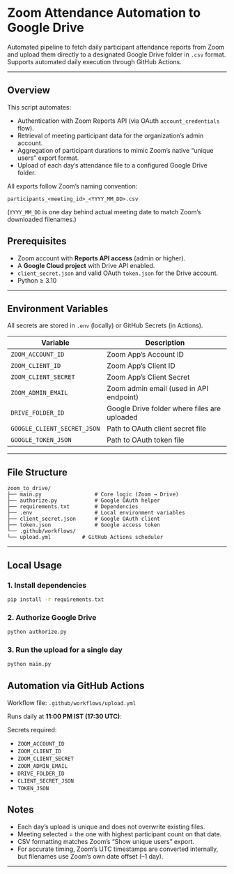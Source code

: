 # Zoom Attendance Automation to Google Drive  

Automated pipeline to fetch daily participant attendance reports from Zoom and upload them directly to a designated Google Drive folder in `.csv` format.  
Supports automated daily execution through GitHub Actions.

---

## Overview

This script automates:
- Authentication with Zoom Reports API (via OAuth `account_credentials` flow).  
- Retrieval of meeting participant data for the organization’s admin account.  
- Aggregation of participant durations to mimic Zoom’s native “unique users” export format.  
- Upload of each day’s attendance file to a configured Google Drive folder.  

All exports follow Zoom’s naming convention:  
```
participants_<meeting_id>_<YYYY_MM_DD>.csv

```
(`YYYY_MM_DD` is one day behind actual meeting date to match Zoom’s downloaded filenames.)


## Prerequisites

- Zoom account with **Reports API access** (admin or higher).  
- A **Google Cloud project** with Drive API enabled.  
- `client_secret.json` and valid OAuth `token.json` for the Drive account.  
- Python ≥ 3.10  

---

## Environment Variables

All secrets are stored in `.env` (locally) or GitHub Secrets (in Actions).

| Variable | Description |
|-----------|--------------|
| `ZOOM_ACCOUNT_ID` | Zoom App’s Account ID |
| `ZOOM_CLIENT_ID` | Zoom App’s Client ID |
| `ZOOM_CLIENT_SECRET` | Zoom App’s Client Secret |
| `ZOOM_ADMIN_EMAIL` | Zoom admin email (used in API endpoint) |
| `DRIVE_FOLDER_ID` | Google Drive folder where files are uploaded |
| `GOOGLE_CLIENT_SECRET_JSON` | Path to OAuth client secret file |
| `GOOGLE_TOKEN_JSON` | Path to OAuth token file |

---

## File Structure

```
zoom_to_drive/
├── main.py                 # Core logic (Zoom → Drive)
├── authorize.py            # Google OAuth helper
├── requirements.txt        # Dependencies
├── .env                    # Local environment variables
├── client_secret.json      # Google OAuth client
├── token.json              # Google access token
└── .github/workflows/
└── upload.yml          # GitHub Actions scheduler
```

---

## Local Usage

### 1. Install dependencies
```bash
pip install -r requirements.txt
```

### 2. Authorize Google Drive

```bash
python authorize.py
```

### 3. Run the upload for a single day

```bash
python main.py
```

## Automation via GitHub Actions

Workflow file: `.github/workflows/upload.yml`

Runs daily at **11:00 PM IST (17:30 UTC)**:

Secrets required:

* `ZOOM_ACCOUNT_ID`
* `ZOOM_CLIENT_ID`
* `ZOOM_CLIENT_SECRET`
* `ZOOM_ADMIN_EMAIL`
* `DRIVE_FOLDER_ID`
* `CLIENT_SECRET_JSON`
* `TOKEN_JSON`


## Notes

* Each day’s upload is unique and does not overwrite existing files.
* Meeting selected = the one with highest participant count on that date.
* CSV formatting matches Zoom’s “Show unique users” export.
* For accurate timing, Zoom’s UTC timestamps are converted internally, but filenames use Zoom’s own date offset (–1 day).

---